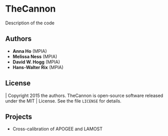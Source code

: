 TheCannon
=========

Description of the code

Authors
-------

* **Anna Ho** (MPIA)
* **Melissa Ness** (MPIA)
* **David W. Hogg** (MPIA)
* **Hans-Walter Rix** (MPIA)

License
-------

| Copyright 2015 the authors. TheCannon is open-source software released under 
the MIT 
| License. See the file ``LICENSE`` for details.

Projects
--------

* Cross-calibration of APOGEE and LAMOST
